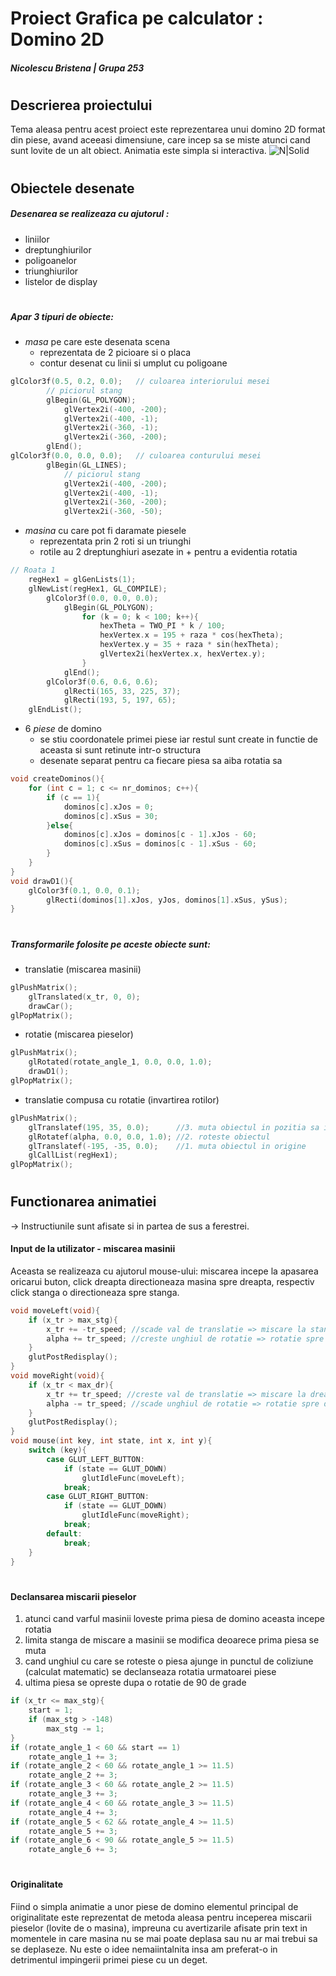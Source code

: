# Proiect Grafica pe calculator : Domino 2D
##### Nicolescu Bristena | Grupa 253
#
#
## Descrierea proiectului
Tema aleasa pentru acest proiect este reprezentarea unui domino 2D format din piese, avand aceeasi dimensiune, care incep sa se miste atunci cand sunt lovite de un alt obiect.
Animatia este simpla si interactiva.
![N|Solid](http://3.bp.blogspot.com/-UkCAootJS8o/UKP8oi_rIEI/AAAAAAAAAJA/QwTLAIngOS8/w1200-h630-p-k-no-nu/La+causa+1.jpg)
#
#
## Obiectele desenate
##### Desenarea se realizeaza cu ajutorul :
- liniilor
- dreptunghiurilor
- poligoanelor
- triunghiurilor
- listelor de display
#
##### Apar 3 tipuri de obiecte:
- *masa* pe care este desenata scena
    - reprezentata de 2 picioare si o placa
    - contur desenat cu linii si umplut cu poligoane
```C++
glColor3f(0.5, 0.2, 0.0);	// culoarea interiorului mesei
		// piciorul stang
		glBegin(GL_POLYGON);
			glVertex2i(-400, -200);
			glVertex2i(-400, -1);
			glVertex2i(-360, -1);
			glVertex2i(-360, -200);
		glEnd();
glColor3f(0.0, 0.0, 0.0);	// culoarea conturului mesei
		glBegin(GL_LINES);
			// piciorul stang
			glVertex2i(-400, -200);
			glVertex2i(-400, -1);
			glVertex2i(-360, -200);
			glVertex2i(-360, -50);
```
- *masina* cu care pot fi daramate piesele
    - reprezentata prin 2 roti si un triunghi
    - rotile au 2 dreptunghiuri asezate in + pentru a evidentia rotatia
```C++
// Roata 1
	regHex1 = glGenLists(1);
	glNewList(regHex1, GL_COMPILE);
		glColor3f(0.0, 0.0, 0.0);
			glBegin(GL_POLYGON);
				for (k = 0; k < 100; k++){
					hexTheta = TWO_PI * k / 100;
					hexVertex.x = 195 + raza * cos(hexTheta);
					hexVertex.y = 35 + raza * sin(hexTheta);
					glVertex2i(hexVertex.x, hexVertex.y);
				}
			glEnd();
		glColor3f(0.6, 0.6, 0.6);
			glRecti(165, 33, 225, 37);
			glRecti(193, 5, 197, 65);
	glEndList();
```
- 6 *piese* de domino 
    - se stiu coordonatele primei piese iar restul sunt create in functie de aceasta si sunt retinute intr-o structura
    - desenate separat pentru ca fiecare piesa sa aiba rotatia sa
```C++
void createDominos(){
	for (int c = 1; c <= nr_dominos; c++){
		if (c == 1){
			dominos[c].xJos = 0;
			dominos[c].xSus = 30;
		}else{
			dominos[c].xJos = dominos[c - 1].xJos - 60;
			dominos[c].xSus = dominos[c - 1].xSus - 60;
		}
	}
}
void drawD1(){
	glColor3f(0.1, 0.0, 0.1);
		glRecti(dominos[1].xJos, yJos, dominos[1].xSus, ySus);
}
```
#
##### Transformarile folosite pe aceste obiecte sunt:
- translatie (miscarea masinii)
```C++
glPushMatrix();
	glTranslated(x_tr, 0, 0);
	drawCar();
glPopMatrix();
```
- rotatie (miscarea pieselor)
```C++
glPushMatrix();
	glRotated(rotate_angle_1, 0.0, 0.0, 1.0);
	drawD1();
glPopMatrix();
```
- translatie compusa cu rotatie (invartirea rotilor)
```C++
glPushMatrix();
	glTranslatef(195, 35, 0.0);      //3. muta obiectul in pozitia sa initiala
	glRotatef(alpha, 0.0, 0.0, 1.0); //2. roteste obiectul
	glTranslatef(-195, -35, 0.0);    //1. muta obiectul in origine
	glCallList(regHex1);
glPopMatrix();
```
#
#
## Functionarea animatiei
 -> Instructiunile sunt afisate si in partea de sus a ferestrei.
#### Input de la utilizator - miscarea masinii
Aceasta se realizeaza cu ajutorul mouse-ului: miscarea incepe la apasarea oricarui buton, click dreapta directioneaza masina spre dreapta, respectiv click stanga o directioneaza spre stanga.

```c++
void moveLeft(void){
	if (x_tr > max_stg){
		x_tr += -tr_speed; //scade val de translatie => miscare la stanga
		alpha += tr_speed; //creste unghiul de rotatie => rotatie spre stanga
	}
	glutPostRedisplay();
}
void moveRight(void){
	if (x_tr < max_dr){
		x_tr += tr_speed; //creste val de translatie => miscare la dreapta
		alpha -= tr_speed; //scade unghiul de rotatie => rotatie spre dreapta
	}
	glutPostRedisplay();
}
void mouse(int key, int state, int x, int y){
	switch (key){
    	case GLUT_LEFT_BUTTON:
    		if (state == GLUT_DOWN)
    			glutIdleFunc(moveLeft);
    		break;
    	case GLUT_RIGHT_BUTTON:
    		if (state == GLUT_DOWN)
    			glutIdleFunc(moveRight);
    		break;
    	default:
    		break;
	}
}
```
#
#### Declansarea miscarii pieselor
1. atunci cand varful masinii loveste prima piesa de domino aceasta incepe rotatia
2. limita stanga de miscare a masinii se modifica deoarece prima piesa se muta
3. cand unghiul cu care se roteste o piesa ajunge in punctul de coliziune (calculat matematic) se declanseaza rotatia urmatoarei piese
4. ultima piesa se opreste dupa o rotatie de 90 de grade
```C++
if (x_tr <= max_stg){
	start = 1;
	if (max_stg > -148)
		max_stg -= 1;
}
if (rotate_angle_1 < 60 && start == 1)
	rotate_angle_1 += 3;
if (rotate_angle_2 < 60 && rotate_angle_1 >= 11.5)
	rotate_angle_2 += 3;
if (rotate_angle_3 < 60 && rotate_angle_2 >= 11.5)
	rotate_angle_3 += 3;
if (rotate_angle_4 < 60 && rotate_angle_3 >= 11.5)
	rotate_angle_4 += 3;
if (rotate_angle_5 < 62 && rotate_angle_4 >= 11.5)
	rotate_angle_5 += 3;
if (rotate_angle_6 < 90 && rotate_angle_5 >= 11.5)
	rotate_angle_6 += 3;
```
#
#### Originalitate
Fiind o simpla animatie a unor piese de domino elementul principal de originalitate este reprezentat de metoda aleasa pentru inceperea miscarii pieselor (lovite de o masina), impreuna cu avertizarile afisate prin text in momentele in care masina nu se mai poate deplasa sau nu ar mai trebui sa se deplaseze. Nu este o idee nemaiintalnita insa am preferat-o in detrimentul impingerii primei piese cu un deget.
